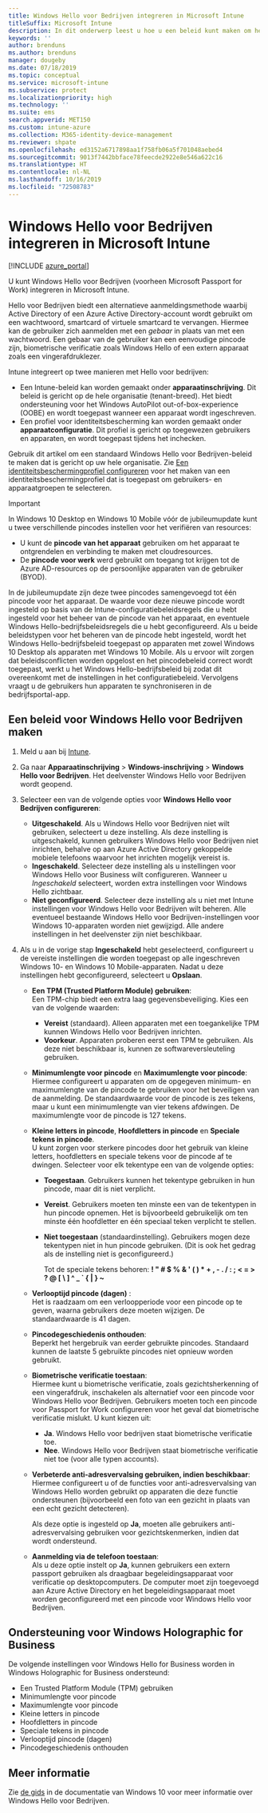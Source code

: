 ```yaml
---
title: Windows Hello voor Bedrijven integreren in Microsoft Intune
titleSuffix: Microsoft Intune
description: In dit onderwerp leest u hoe u een beleid kunt maken om het gebruik van Windows Hello voor Bedrijven op beheerde apparaten te beheren."
keywords: ''
author: brenduns
ms.author: brenduns
manager: dougeby
ms.date: 07/18/2019
ms.topic: conceptual
ms.service: microsoft-intune
ms.subservice: protect
ms.localizationpriority: high
ms.technology: ''
ms.suite: ems
search.appverid: MET150
ms.custom: intune-azure
ms.collection: M365-identity-device-management
ms.reviewer: shpate
ms.openlocfilehash: ed3152a6717898aa1f758fb06a5f701048aebed4
ms.sourcegitcommit: 9013f7442bbface78feecde2922e8e546a622c16
ms.translationtype: HT
ms.contentlocale: nl-NL
ms.lasthandoff: 10/16/2019
ms.locfileid: "72508783"
---
```

# <a name="integrate-windows-hello-for-business-with-microsoft-intune"></a>Windows Hello voor Bedrijven integreren in Microsoft Intune  


[!INCLUDE [azure_portal](../includes/azure_portal.md)]

U kunt Windows Hello voor Bedrijven (voorheen Microsoft Passport for Work) integreren in Microsoft Intune.

 Hello voor Bedrijven biedt een alternatieve aanmeldingsmethode waarbij Active Directory of een Azure Active Directory-account wordt gebruikt om een wachtwoord, smartcard of virtuele smartcard te vervangen. Hiermee kan de gebruiker zich aanmelden met een *gebaar* in plaats van met een wachtwoord. Een gebaar van de gebruiker kan een eenvoudige pincode zijn, biometrische verificatie zoals Windows Hello of een extern apparaat zoals een vingerafdruklezer.

Intune integreert op twee manieren met Hello voor bedrijven:

- Een Intune-beleid kan worden gemaakt onder **apparaatinschrijving**. Dit beleid is gericht op de hele organisatie (tenant-breed). Het biedt ondersteuning voor het Windows AutoPilot out-of-box-experience (OOBE) en wordt toegepast wanneer een apparaat wordt ingeschreven. 
- Een profiel voor identiteitsbescherming kan worden gemaakt onder **apparaatconfiguratie**. Dit profiel is gericht op toegewezen gebruikers en apparaten, en wordt toegepast tijdens het inchecken. 

Gebruik dit artikel om een standaard Windows Hello voor Bedrijven-beleid te maken dat is gericht op uw hele organisatie. Zie [Een identiteitsbeschermingprofiel configureren](identity-protection-configure.md) voor het maken van een identiteitsbeschermingprofiel dat is toegepast om gebruikers- en apparaatgroepen te selecteren.  

<!--- - You can store authentication certificates in the Windows Hello for Business key storage provider (KSP). For more information, see [Secure resource access with certificate profiles in Microsoft Intune](secure-resource-access-with-certificate-profiles.md). --->

> [!IMPORTANT]
> In Windows 10 Desktop en Windows 10 Mobile vóór de jubileumupdate kunt u twee verschillende pincodes instellen voor het verifiëren van resources:
> - U kunt de **pincode van het apparaat** gebruiken om het apparaat te ontgrendelen en verbinding te maken met cloudresources.
> - De **pincode voor werk** werd gebruikt om toegang tot krijgen tot de Azure AD-resources op de persoonlijke apparaten van de gebruiker (BYOD).
> 
> In de jubileumupdate zijn deze twee pincodes samengevoegd tot één pincode voor het apparaat.
> De waarde voor deze nieuwe pincode wordt ingesteld op basis van de Intune-configuratiebeleidsregels die u hebt ingesteld voor het beheer van de pincode van het apparaat, en eventuele Windows Hello-bedrijfsbeleidsregels die u hebt geconfigureerd.
> Als u beide beleidstypen voor het beheren van de pincode hebt ingesteld, wordt het Windows Hello-bedrijfsbeleid toegepast op apparaten met zowel Windows 10 Desktop als apparaten met Windows 10 Mobile.
> Als u ervoor wilt zorgen dat beleidsconflicten worden opgelost en het pincodebeleid correct wordt toegepast, werkt u het Windows Hello-bedrijfsbeleid bij zodat dit overeenkomt met de instellingen in het configuratiebeleid. Vervolgens vraagt u de gebruikers hun apparaten te synchroniseren in de bedrijfsportal-app.



## <a name="create-a-windows-hello-for-business-policy"></a>Een beleid voor Windows Hello voor Bedrijven maken

1. Meld u aan bij [Intune](https://go.microsoft.com/fwlink/?linkid=2090973).

2. Ga naar **Apparaatinschrijving** > **Windows-inschrijving** > **Windows Hello voor Bedrijven**. Het deelvenster Windows Hello voor Bedrijven wordt geopend.

3. Selecteer een van de volgende opties voor **Windows Hello voor Bedrijven configureren**:

    - **Uitgeschakeld**. Als u Windows Hello voor Bedrijven niet wilt gebruiken, selecteert u deze instelling. Als deze instelling is uitgeschakeld, kunnen gebruikers Windows Hello voor Bedrijven niet inrichten, behalve op aan Azure Active Directory gekoppelde mobiele telefoons waarvoor het inrichten mogelijk vereist is.
    - **Ingeschakeld**. Selecteer deze instelling als u instellingen voor Windows Hello voor Business wilt configureren.  Wanneer u *Ingeschakeld* selecteert, worden extra instellingen voor Windows Hello zichtbaar. 
    - **Niet geconfigureerd**. Selecteer deze instelling als u niet met Intune instellingen voor Windows Hello voor Bedrijven wilt beheren. Alle eventueel bestaande Windows Hello voor Bedrijven-instellingen voor Windows 10-apparaten worden niet gewijzigd. Alle andere instellingen in het deelvenster zijn niet beschikbaar.

4. Als u in de vorige stap **Ingeschakeld** hebt geselecteerd, configureert u de vereiste instellingen die worden toegepast op alle ingeschreven Windows 10- en Windows 10 Mobile-apparaten. Nadat u deze instellingen hebt geconfigureerd, selecteert u **Opslaan**.

   - **Een TPM (Trusted Platform Module) gebruiken**:  
     Een TPM-chip biedt een extra laag gegevensbeveiliging. Kies een van de volgende waarden:

     - **Vereist** (standaard). Alleen apparaten met een toegankelijke TPM kunnen Windows Hello voor Bedrijven inrichten.
     - **Voorkeur**. Apparaten proberen eerst een TPM te gebruiken. Als deze niet beschikbaar is, kunnen ze softwareversleuteling gebruiken.

   - **Minimumlengte voor pincode** en **Maximumlengte voor pincode**:  
     Hiermee configureert u apparaten om de opgegeven minimum- en maximumlengte van de pincode te gebruiken voor het beveiligen van de aanmelding. De standaardwaarde voor de pincode is zes tekens, maar u kunt een minimumlengte van vier tekens afdwingen. De maximumlengte voor de pincode is 127 tekens.

   - **Kleine letters in pincode**, **Hoofdletters in pincode** en **Speciale tekens in pincode**.  
     U kunt zorgen voor sterkere pincodes door het gebruik van kleine letters, hoofdletters en speciale tekens voor de pincode af te dwingen. Selecteer voor elk tekentype een van de volgende opties:

     - **Toegestaan**. Gebruikers kunnen het tekentype gebruiken in hun pincode, maar dit is niet verplicht.

     - **Vereist**. Gebruikers moeten ten minste een van de tekentypen in hun pincode opnemen. Het is bijvoorbeeld gebruikelijk om ten minste één hoofdletter en één speciaal teken verplicht te stellen.

     - **Niet toegestaan** (standaardinstelling). Gebruikers mogen deze tekentypen niet in hun pincode gebruiken. (Dit is ook het gedrag als de instelling niet is geconfigureerd.)   

       Tot de speciale tekens behoren: **! " # $ % &amp; ' ( ) &#42; + , - . / : ; &lt; = &gt; ? @ [ \ ] ^ _ &#96; { &#124; } ~**

   - **Verlooptijd pincode (dagen)** :  
     Het is raadzaam om een verloopperiode voor een pincode op te geven, waarna gebruikers deze moeten wijzigen. De standaardwaarde is 41 dagen.

   - **Pincodegeschiedenis onthouden**:  
     Beperkt het hergebruik van eerder gebruikte pincodes. Standaard kunnen de laatste 5 gebruikte pincodes niet opnieuw worden gebruikt.

   - **Biometrische verificatie toestaan**:  
     Hiermee kunt u biometrische verificatie, zoals gezichtsherkenning of een vingerafdruk, inschakelen als alternatief voor een pincode voor Windows Hello voor Bedrijven. Gebruikers moeten toch een pincode voor Passport for Work configureren voor het geval dat biometrische verificatie mislukt. U kunt kiezen uit:

     - **Ja**. Windows Hello voor bedrijven staat biometrische verificatie toe.
     - **Nee**. Windows Hello voor Bedrijven staat biometrische verificatie niet toe (voor alle typen accounts).

   - **Verbeterde anti-adresvervalsing gebruiken, indien beschikbaar**:  
     Hiermee configureert u of de functies voor anti-adresvervalsing van Windows Hello worden gebruikt op apparaten die deze functie ondersteunen (bijvoorbeeld een foto van een gezicht in plaats van een echt gezicht detecteren).  

     Als deze optie is ingesteld op **Ja**, moeten alle gebruikers anti-adresvervalsing gebruiken voor gezichtskenmerken, indien dat wordt ondersteund.

   - **Aanmelding via de telefoon toestaan**:  
     Als u deze optie instelt op **Ja**, kunnen gebruikers een extern passport gebruiken als draagbaar begeleidingsapparaat voor verificatie op desktopcomputers. De computer moet zijn toegevoegd aan Azure Active Directory en het begeleidingsapparaat moet worden geconfigureerd met een pincode voor Windows Hello voor Bedrijven.

## <a name="windows-holographic-for-business-support"></a>Ondersteuning voor Windows Holographic for Business

De volgende instellingen voor Windows Hello for Business worden in Windows Holographic for Business ondersteund:

- Een Trusted Platform Module (TPM) gebruiken
- Minimumlengte voor pincode
- Maximumlengte voor pincode
- Kleine letters in pincode
- Hoofdletters in pincode
- Speciale tekens in pincode
- Verlooptijd pincode (dagen)
- Pincodegeschiedenis onthouden

## <a name="further-information"></a>Meer informatie
Zie [de gids](https://technet.microsoft.com/library/mt589441.aspx) in de documentatie van Windows 10 voor meer informatie over Windows Hello voor Bedrijven.
